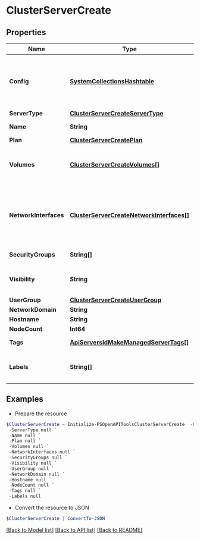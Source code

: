 # ClusterServerCreate
## Properties

Name | Type | Description | Notes
------------ | ------------- | ------------- | -------------
**Config** | [**SystemCollectionsHashtable**](.md) | Key for specific host type configuration  The config parameter is for configuration options that are specific to each Provision Type. The Provision Types api can be used to see which options are available.  | 
**ServerType** | [**ClusterServerCreateServerType**](ClusterServerCreateServerType.md) |  | [optional] 
**Name** | **String** | Name to be used for host(s) created in the cluster | 
**Plan** | [**ClusterServerCreatePlan**](ClusterServerCreatePlan.md) |  | 
**Volumes** | [**ClusterServerCreateVolumes[]**](ClusterServerCreateVolumes.md) | The (optional) volumes parameter is for LV configuration, can create additional LVs at provision It should be passed as an array of Objects | [optional] 
**NetworkInterfaces** | [**ClusterServerCreateNetworkInterfaces[]**](ClusterServerCreateNetworkInterfaces.md) | The networkInterfaces parameter is for network configuration.  The Options API /api/options/zoneNetworkOptions can be used to see which options are available.  It should be passed as an array of Objects with the following attributes  | [optional] 
**SecurityGroups** | **String[]** | Key for security group configuration. | [optional] 
**Visibility** | **String** | Visibility for server host | [optional] [default to "private"]
**UserGroup** | [**ClusterServerCreateUserGroup**](ClusterServerCreateUserGroup.md) |  | [optional] 
**NetworkDomain** | **String** | Network domain | [optional] 
**Hostname** | **String** | Hostname for server host | [optional] 
**NodeCount** | **Int64** | Number of workers or hosts | [optional] 
**Tags** | [**ApiServersIdMakeManagedServerTags[]**](ApiServersIdMakeManagedServerTags.md) | Metadata tags, Array of objects having a name and value. | [optional] 
**Labels** | **String[]** | Array of strings (keywords). This will set labels on the server and also on the cluster as well by default. | [optional] 

## Examples

- Prepare the resource
```powershell
$ClusterServerCreate = Initialize-PSOpenAPIToolsClusterServerCreate  -Config null `
 -ServerType null `
 -Name null `
 -Plan null `
 -Volumes null `
 -NetworkInterfaces null `
 -SecurityGroups null `
 -Visibility null `
 -UserGroup null `
 -NetworkDomain null `
 -Hostname null `
 -NodeCount null `
 -Tags null `
 -Labels null
```

- Convert the resource to JSON
```powershell
$ClusterServerCreate | ConvertTo-JSON
```

[[Back to Model list]](../README.md#documentation-for-models) [[Back to API list]](../README.md#documentation-for-api-endpoints) [[Back to README]](../README.md)

